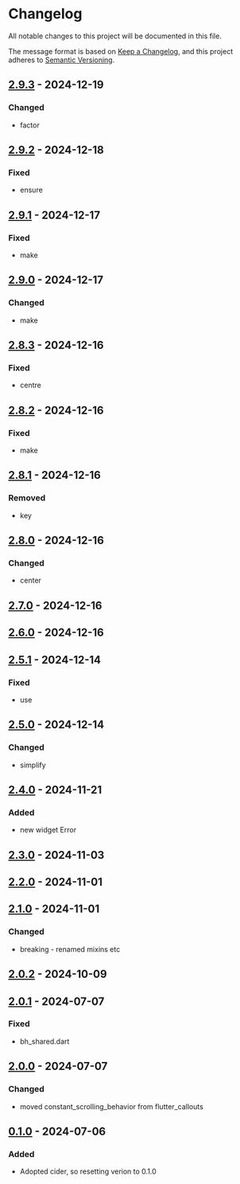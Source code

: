 # Changelog
All notable changes to this project will be documented in this file.

The message format is based on [Keep a Changelog](https://keepachangelog.com/en/1.0.0/),
and this project adheres to [Semantic Versioning](https://semver.org/spec/v2.0.0.html).

## [2.9.3] - 2024-12-19
### Changed
- factor

## [2.9.2] - 2024-12-18
### Fixed
- ensure

## [2.9.1] - 2024-12-17
### Fixed
- make

## [2.9.0] - 2024-12-17
### Changed
- make

## [2.8.3] - 2024-12-16
### Fixed
- centre

## [2.8.2] - 2024-12-16
### Fixed
- make

## [2.8.1] - 2024-12-16
### Removed
- key

## [2.8.0] - 2024-12-16
### Changed
- center

## [2.7.0] - 2024-12-16
## [2.6.0] - 2024-12-16
## [2.5.1] - 2024-12-14
### Fixed
- use

## [2.5.0] - 2024-12-14
### Changed
- simplify

## [2.4.0] - 2024-11-21
### Added
- new widget Error

## [2.3.0] - 2024-11-03
## [2.2.0] - 2024-11-01
## [2.1.0] - 2024-11-01
### Changed
- breaking - renamed mixins etc

## [2.0.2] - 2024-10-09
## [2.0.1] - 2024-07-07
### Fixed
- bh\_shared.dart

## [2.0.0] - 2024-07-07
### Changed
- moved constant\_scrolling\_behavior from flutter\_callouts

## [0.1.0] - 2024-07-06
### Added
- Adopted cider, so resetting verion to 0.1.0

[2.9.3]: https://github.com/biancashouse/bh_shared/compare/2.9.2...2.9.3
[2.9.2]: https://github.com/biancashouse/bh_shared/compare/2.9.1...2.9.2
[2.9.1]: https://github.com/biancashouse/bh_shared/compare/2.9.0...2.9.1
[2.9.0]: https://github.com/biancashouse/bh_shared/compare/2.8.3...2.9.0
[2.8.3]: https://github.com/biancashouse/bh_shared/compare/2.8.2...2.8.3
[2.8.2]: https://github.com/biancashouse/bh_shared/compare/2.8.1...2.8.2
[2.8.1]: https://github.com/biancashouse/bh_shared/compare/2.8.0...2.8.1
[2.8.0]: https://github.com/biancashouse/bh_shared/compare/2.7.0...2.8.0
[2.7.0]: https://github.com/biancashouse/bh_shared/compare/2.6.0...2.7.0
[2.6.0]: https://github.com/biancashouse/bh_shared/compare/2.5.1...2.6.0
[2.5.1]: https://github.com/biancashouse/bh_shared/compare/2.5.0...2.5.1
[2.5.0]: https://github.com/biancashouse/bh_shared/compare/2.4.0...2.5.0
[2.4.0]: https://github.com/biancashouse/bh_shared/compare/2.3.0...2.4.0
[2.3.0]: https://github.com/biancashouse/bh_shared/compare/2.2.0...2.3.0
[2.2.0]: https://github.com/biancashouse/bh_shared/compare/2.1.0...2.2.0
[2.1.0]: https://github.com/biancashouse/bh_shared/compare/2.0.2...2.1.0
[2.0.2]: https://github.com/biancashouse/bh_shared/compare/2.0.1...2.0.2
[2.0.1]: https://github.com/biancashouse/bh_shared/compare/2.0.0...2.0.1
[2.0.0]: https://github.com/biancashouse/bh_shared/compare/0.1.0...2.0.0
[0.1.0]: https://github.com/biancashouse/bh_shared/releases/tag/0.1.0
